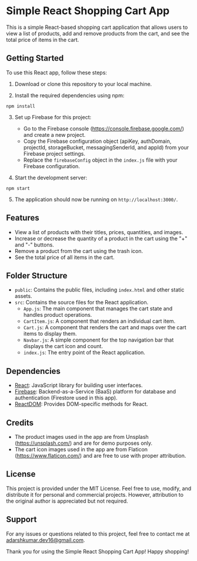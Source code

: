 # Simple React Shopping Cart App

This is a simple React-based shopping cart application that allows users to view a list of products, add and remove products from the cart, and see the total price of items in the cart.

## Getting Started

To use this React app, follow these steps:

1. Download or clone this repository to your local machine.

2. Install the required dependencies using npm:

```
npm install
```

3. Set up Firebase for this project:

   - Go to the Firebase console (https://console.firebase.google.com/) and create a new project.
   - Copy the Firebase configuration object (apiKey, authDomain, projectId, storageBucket, messagingSenderId, and appId) from your Firebase project settings.
   - Replace the `firebaseConfig` object in the `index.js` file with your Firebase configuration.

4. Start the development server:

```
npm start
```

5. The application should now be running on `http://localhost:3000/`.

## Features

- View a list of products with their titles, prices, quantities, and images.
- Increase or decrease the quantity of a product in the cart using the "+" and "-" buttons.
- Remove a product from the cart using the trash icon.
- See the total price of all items in the cart.

## Folder Structure

- `public`: Contains the public files, including `index.html` and other static assets.
- `src`: Contains the source files for the React application.
  - `App.js`: The main component that manages the cart state and handles product operations.
  - `CartItem.js`: A component that renders an individual cart item.
  - `Cart.js`: A component that renders the cart and maps over the cart items to display them.
  - `Navbar.js`: A simple component for the top navigation bar that displays the cart icon and count.
  - `index.js`: The entry point of the React application.

## Dependencies

- [React](https://reactjs.org/): JavaScript library for building user interfaces.
- [Firebase](https://firebase.google.com/): Backend-as-a-Service (BaaS) platform for database and authentication (Firestore used in this app).
- [ReactDOM](https://reactjs.org/docs/react-dom.html): Provides DOM-specific methods for React.

## Credits

- The product images used in the app are from Unsplash (https://unsplash.com/) and are for demo purposes only.
- The cart icon images used in the app are from Flaticon (https://www.flaticon.com/) and are free to use with proper attribution.

## License

This project is provided under the MIT License. Feel free to use, modify, and distribute it for personal and commercial projects. However, attribution to the original author is appreciated but not required.

## Support

For any issues or questions related to this project, feel free to contact me at adarshkumar.dev16@gmail.com.

Thank you for using the Simple React Shopping Cart App! Happy shopping!